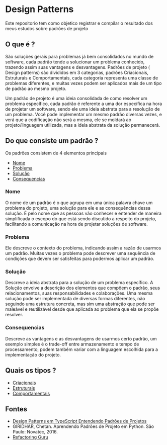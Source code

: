 # Design Patterns
Este repositorio tem como objetico registrar e compilar o resultado dos meus estudos sobre padrões de projeto

## O que é ?
São soluções gerais para problemas já bem consolidados no mundo de software, cada padrão tende a solucionar um problema conhecido, trazendo assim suas vantagens e desvantagens. Padrões de projeto ( Design patterns) são divididos em 3 categorias, padrões Criacionais, Estruturais e Comportamentais, cada categoria representa uma classe de problemas diferentes, e muitas vezes podem ser aplicados mais de um tipo de padrão ao mesmo projeto.

Um padrão de projeto é uma ideia consolidada de como resolver um problema específico, cada padrão é referente a uma dor específica na hora de projetar um software, sendo ele uma ideia abstrata para a resolução de um problema. Você pode implementar um mesmo padrão diversas vezes, e verá que a codificação não será a mesma, ele se moldará ao projeto/linguagem utilizada, mas a ideia abstrata da solução permanecerá. 

## Do que consiste um padrão ?
Os padrões consistem de 4 elementos principais
- [Nome](#nome)
- [Problema](#problema)
- [Solução](#solução)
- [Consequencias](#consequencias)
### Nome
O nome de um padrão é o que agrupa em uma única palavra chave um problema do projeto, uma solução para ele e as consequências dessa solução. É pelo nome que as pessoas vão conhecer e entender de maneira simplificada o escopo do que está sendo discutido a respeito do projeto, facilitando a comunicação na hora de projetar soluções de software.
### Problema
Ele descreve o contexto do problema, indicando assim a razão de usarmos um padrão. Muitas vezes o problema pode descrever uma sequência de condições que devem ser satisfeitas para podermos aplicar um padrão.

### Solução
Descreve a ideia abstrata para a solução de um problema específico. A Solução envolve a descrição dos elementos que compõem o padrão, seus relacionamentos, suas responsabilidades e colaborações. Uma mesma solução pode ser implementada de diversas formas diferentes, não seguindo uma estrutura concreta, mas sim uma abstração que pode ser maleável e reutilizável desde que aplicada ao problema que ela se propõe resolver.

### Consequencias
Descreve as vantagens e as desvantagens de usarmos certo padrão, um exemplo simples é o trade-off entre armazenamento e tempo de processamento, podem também variar com a linguagem escolhida para a implementação do projeto.


## Quais os tipos ?
- [Criacionais](./Criacionais/README.md)
- [Estruturais](./Estruturais/README.md)
- [Comportamentais](./Comportamentais/README.md)
## Fontes
- [Design Patterns em TypeScript Entendendo Padrões de Projetos](https://www.udemy.com/course/curso-design-patterns-typescript/learn/lecture/25114156?start=0#overview)
- GIRIDHAR, Chetan. Aprendendo Padrões de Projeto em Python. São Paulo: Novatec, 2016.
- [Refactoring Guru](https://refactoring.guru/design-patterns)